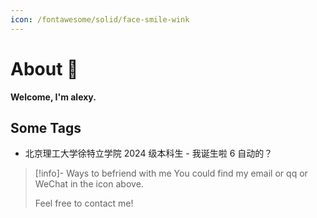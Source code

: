 ```yaml
---
icon: /fontawesome/solid/face-smile-wink
---
```


# About 🥳

**Welcome, I'm alexy.**

## Some Tags

- 北京理工大学徐特立学院 2024 级本科生   - 我诞生啦
6 自动的？


> [!info]- Ways to befriend with me
> You could find my email or qq or WeChat in the icon above.
> 
> Feel free to contact me!

